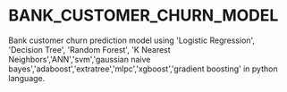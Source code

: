 # BANK_CUSTOMER_CHURN_MODEL
Bank customer churn prediction model using 'Logistic Regression', 'Decision Tree', 'Random Forest', 'K Nearest Neighbors','ANN','svm','gaussian naive bayes','adaboost','extratree','mlpc','xgboost','gradient boosting' in python language. 
